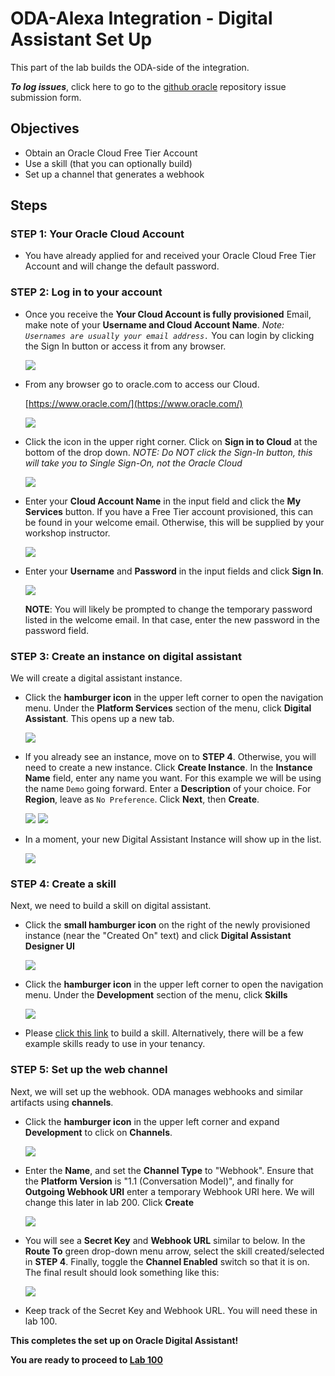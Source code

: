 # ODA-Alexa Integration - Digital Assistant Set Up

This part of the lab builds the ODA-side of the integration.

***To log issues***, click here to go to the [github oracle](https://github.com/oracle/learning-library/issues/new) repository issue submission form.

## Objectives

- Obtain an Oracle Cloud Free Tier Account
- Use a skill (that you can optionally build)
- Set up a channel that generates a webhook

## Steps

### **STEP 1**: Your Oracle Cloud Account

- You have already applied for and received your Oracle Cloud Free Tier Account and will change the default password.

### **STEP 2**: Log in to your account

- Once you receive the **Your Cloud Account is fully provisioned** Email, make note of your **Username and Cloud Account Name**.   *Note: `Usernames are usually your email address.`*  You can login by clicking the Sign In button or access it from any browser.

    ![](images/signup-email-provisioned.png)

- From any browser go to oracle.com to access our Cloud.

    [https://www.oracle.com/](https://www.oracle.com/)

    ![](images/login-screen.png)

- Click the icon in the upper right corner.  Click on **Sign in to Cloud** at the bottom of the drop down.  *NOTE:  Do NOT click the Sign-In button, this will take you to Single Sign-On, not the Oracle Cloud*

    ![](images/signup.png)

- Enter your **Cloud Account Name** in the input field and click the **My Services** button. If you have a Free Tier account provisioned, this can be found in your welcome email. Otherwise, this will be supplied by your workshop instructor.

    ![](images/login-tenancy.png)  

- Enter your **Username** and **Password** in the input fields and click **Sign In**.

    ![](images/cloud-login.png) 

  **NOTE**: You will likely be prompted to change the temporary password listed in the welcome email. In that case, enter the new password in the password field.

### **STEP 3**: Create an instance on digital assistant

We will create a digital assistant instance.

- Click the **hamburger icon** in the upper left corner to open the navigation menu. Under the **Platform Services** section of the menu, click **Digital Assistant**. This opens up a new tab.

    ![](images/050ODA/digital-assistant.png) 

- If you already see an instance, move on to **STEP 4**. Otherwise, you will need to create a new instance. Click **Create Instance**. In the **Instance Name** field, enter any name you want. For this example we will be using the name `Demo` going forward. Enter a **Description** of your choice. For **Region**, leave as `No Preference`. Click **Next**, then **Create**.

  ![](images/050ODA/create-digital-assistant-p1.png)
  ![](images/050ODA/create-digital-assistant-p2.png)

- In a moment, your new Digital Assistant Instance will show up in the list.

    ![](images/050ODA/digital-assistant-created.png) 

### **STEP 4**: Create a skill

Next, we need to build a skill on digital assistant.

- Click the **small hamburger icon** on the right of the newly provisioned instance (near the "Created On" text) and click **Digital Assistant Designer UI**

  ![](images/050ODA/digital-assistant-designer.png)

- Click the **hamburger icon** in the upper left corner to open the navigation menu. Under the **Development** section of the menu, click **Skills**

  ![](images/050ODA/digital-assistant-skill-p1.png)

- Please [click this link](https://docs.oracle.com/en/cloud/paas/digital-assistant/tutorial-skill/index.html) to build a skill. Alternatively, there will be a few example skills ready to use in your tenancy.

### **STEP 5**: Set up the web channel

Next, we will set up the webhook. ODA manages webhooks and similar artifacts using **channels**.

- Click the **hamburger icon** in the upper left corner and expand **Development** to click on **Channels**.

  ![](images/050ODA/digital-assistant-channel1.png)

- Enter the **Name**, and set the **Channel Type** to "Webhook". Ensure that the **Platform Version** is "1.1 (Conversation Model)", and finally for **Outgoing Webhook URI** enter a temporary Webhook URI here. We will change this later in lab 200. Click **Create**

  ![](images/050ODA/digital-assistant-channel2.png)

- You will see a **Secret Key** and **Webhook URL** similar to below. In the **Route To** green drop-down menu arrow, select the skill created/selected in **STEP 4**. Finally, toggle the **Channel Enabled** switch so that it is on. The final result should look something like this:

  ![](images/050ODA/digital-assistant-channel3.png)

- Keep track of the Secret Key and Webhook URL. You will need these in lab 100.

**This completes the set up on Oracle Digital Assistant!**

**You are ready to proceed to [Lab 100](ODA-Alexa-100.md)**

